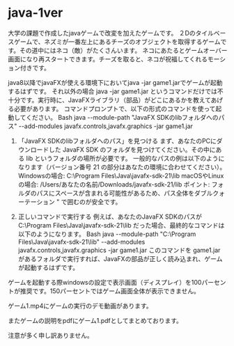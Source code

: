 # java-1ver
大学の課題で作成したjavaゲームで改変を加えたゲームです。
２Ⅾのタイルベースゲームで、ネズミが一番左上にあるチーズのオブジェクトを取得するゲームです。その道中にはネコ（敵）がたくさんいます。
ネコにあたるとゲームオーバー画面になり再スタートできます。チーズを取ると、ネコが祝福してくれるモーション付きです。

java8以降でjavaFXが使える環境下においてjava -jar game1.jarでゲームが起動するはずです。
それ以外の場合
java -jar game1.jar というコマンドだけでは不十分です。実行時に、JavaFXライブラリ（部品）がどこにあるかを教えてあげる必要があります。
コマンドプロンプトで、以下の形式のコマンドを使って起動してください。
Bash
java --module-path "JavaFX SDKのlibフォルダへのパス" --add-modules javafx.controls,javafx.graphics -jar game1.jar
1. 「JavaFX SDKのlibフォルダへのパス」を見つける
まず、あなたのPCにダウンロードした JavaFX SDK のフォルダを見つけてください。その中にある lib というフォルダの場所が必要です。
一般的なパスの例は以下のようになります（バージョン番号 21 の部分はあなたの環境に合わせてください）。
Windowsの場合:
C:\Program Files\Java\javafx-sdk-21\lib
macOSやLinuxの場合:
/Users/あなたの名前/Downloads/javafx-sdk-21/lib
ポイント: フォルダのパスにスペースが含まれる可能性があるため、パス全体をダブルクォーテーション " で囲むのが安全です。

2. 正しいコマンドで実行する
例えば、あなたのJavaFX SDKのパスが C:\Program Files\Java\javafx-sdk-21\lib だった場合、最終的なコマンドは以下のようになります。
Bash
java --module-path "C:\Program Files\Java\javafx-sdk-21\lib" --add-modules javafx.controls,javafx.graphics -jar game1.jar
このコマンドを game1.jar があるフォルダで実行すれば、JavaFXの部品が正しく読み込まれ、ゲームが起動するはずです。

ゲームを起動する際windowsの設定で表示画面（ディスプレイ）を100パーセントが推奨です。150パーセントではゲーム画面全体が表示できません。

ゲーム1.mp4にゲームの実行のデモ動画があります。

またゲームの説明をpdfにゲーム1.pdfとしてまとめております。

注意が多く申し訳ありません。
